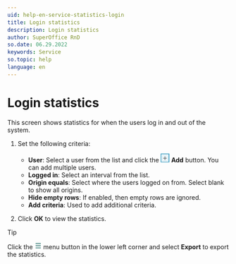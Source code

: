 ```yaml
---
uid: help-en-service-statistics-login
title: Login statistics
description: Login statistics
author: SuperOffice RnD
so.date: 06.29.2022
keywords: Service
so.topic: help
language: en
---
```


# Login statistics

This screen shows statistics for when the users log in and out of the system.

1. Set the following criteria:

    * **User**: Select a user from the list and click the ![icon][img2] **Add** button. You can add multiple users.
    * **Logged in**: Select an interval from the list.
    * **Origin equals**: Select where the users logged on from. Select blank to show all origins.
    * **Hide empty rows**: If enabled, then empty rows are ignored.
    * **Add criteria**: Used to add additional criteria.

2. Click **OK** to view the statistics.

> [!TIP]
> Click the ![icon][img1] menu button in the lower left corner and select **Export** to export the statistics.

<!-- Referenced links -->

<!-- Referenced images -->
[img1]: ../../../../../media/icons/btn-menu.png
[img2]: ../../../../../media/icons/btn-add.png

